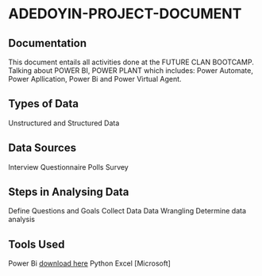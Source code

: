 # ADEDOYIN-PROJECT-DOCUMENT
## Documentation
This document entails all activities done at the FUTURE CLAN BOOTCAMP.
Talking about POWER BI, POWER PLANT which includes: Power Automate, Power Apllication, Power Bi and Power Virtual Agent.
## Types of Data
Unstructured and Structured Data
## Data Sources
Interview
Questionnaire
Polls
Survey
## Steps in Analysing Data
Define Questions and Goals
Collect Data
Data Wrangling
Determine data analysis
## Tools Used
Power Bi [download here](https://microsoft.com)
Python
Excel [Microsoft]
